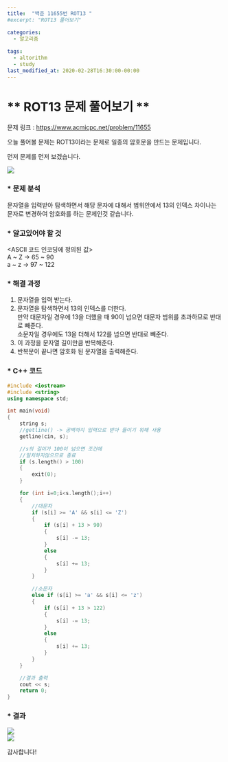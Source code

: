 ```yaml
---
title:  "백준 11655번 ROT13 "
#excerpt: "ROT13 풀어보기"

categories:
  - 알고리즘
  
tags:
  - altorithm
  - study
last_modified_at: 2020-02-28T16:30:00-00:00
---
```

# ** ROT13 문제 풀어보기 **  


문제 링크 : https://www.acmicpc.net/problem/11655

오늘 풀어볼 문제는 ROT13이라는 문제로 일종의 암호문을 만드는 문제입니다.

먼저 문제를 먼저 보겠습니다.  
  
![](/assets/2020-02-28-algorithm1/2020-02-28-algorithm1_185708.png)

### * 문제 분석  

문자열을 입력받아 탐색하면서 해당 문자에 대해서 범위안에서 13의 인덱스 차이나는 문자로 변경하여 
암호화를 하는 문제인것 같습니다. 

### * 알고있어야 할 것  

  \<ASCII 코드 인코딩에 정의된 값\>  
        A ~ Z  ->  65 ~ 90  
        a ~ z  ->  97 ~ 122  
      
### * 해결 과정  

  1. 문자열을 입력 받는다.  
  2. 문자열을 탐색하면서 13의 인덱스를 더한다.  
     만약 대문자일 경우에 13을 더했을 때 90이 넘으면 대문자 범위를 초과하므로 반대로 빼준다.   
     소문자일 경우에도 13을 더해서 122를 넘으면 반대로 빼준다.  
  3. 이 과정을 문자열 길이만큼 반복해준다.  
  4. 반복문이 끝나면 암호화 된 문자열을 출력해준다.  
  
### * C++ 코드  
  
```c++
#include <iostream>
#include <string>
using namespace std;

int main(void)
{
    string s;
    //getline() -> 공백까지 입력으로 받아 들이기 위해 사용
    getline(cin, s);

    //s의 길이가 100이 넘으면 조건에
    //일치하지않으므로 종료
    if (s.length() > 100)
    {
        exit(0);
    }

    for (int i=0;i<s.length();i++)
    {
        //대문자
        if (s[i] >= 'A' && s[i] <= 'Z')
        {
            if (s[i] + 13 > 90)
            {
                s[i] -= 13;
            }
            else
            {
                s[i] += 13;
            }
        }

        //소문자
        else if (s[i] >= 'a' && s[i] <= 'z')
        {
            if (s[i] + 13 > 122)
            {
                s[i] -= 13;
            }
            else
            {
                s[i] += 13;
            }
        }
    }

    //결과 출력
    cout << s;
    return 0;
}  
```


### * 결과   
  
![](/assets/2020-02-28-algorithm1/2020-02-28-algorithm1_185743.png)  
![](/assets/2020-02-28-algorithm1/2020-02-28-algorithm1_185825.png)  


감사합니다!  

  

  
